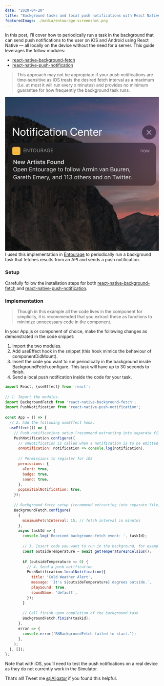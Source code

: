 ```yaml
---
date: "2020-04-20"
title: "Background tasks and local push notifications with React Native"
featuredImage: ./media/entourage-screenshot.png
---
```


In this post, I’ll cover how to periodically run a task in the background that can send push
notifications to the user on iOS and Android using React Native — all locally on the device
without the need for a server. This guide leverages the follow modules:
- [react-native-background-fetch](https://github.com/transistorsoft/react-native-background-fetch)
- [react-native-push-notification](https://github.com/zo0r/react-native-push-notification)

>This approach may not be appropriate if your push notifications are time-sensitive as iOS
>treats the desired fetch interval as a maximum (i.e. at most it will run every x minutes)
>and provides no minimum guarantee for how frequently the background task runs.

![Entourage notification screenshot](./media/entourage-screenshot.png)
I used this implementation in [Entourage](https://apps.apple.com/us/app/entourage-follow-artists/id1504576202)
to periodically run a background task that fetches results from an API and sends a push notification.

### Setup
Carefully follow the installation steps for both [react-native-background-fetch](https://github.com/transistorsoft/react-native-background-fetch#installing-the-plugin)
and [react-native-push-notification](https://github.com/zo0r/react-native-push-notification#installation).

### Implementation
>Though in this example all the code lives in the component for simplicity, it is
>recommended that you extract these as functions to minimize unnecessary code in the
>component.

In your App.js or component of choice, make the following changes as demonstrated in the code
snippet:
1. Import the two modules.
2. Add useEffect hook in the snippet (this hook mimics the behaviour of componentDidMount).
3. Insert the code you want to run periodically in the background inside
BackgroundFetch.configure. This task will have up to 30 seconds to finish.
4. Send a local push notification inside the code for your task.

```javascript
import React, {useEffect} from 'react';

// 1. Import the modules.
import BackgroundFetch from 'react-native-background-fetch';
import PushNotification from 'react-native-push-notification';

const App = () => {
  // 2. Add the following useEffect hook.
  useEffect(() => {
    // Push notifications setup (recommend extracting into separate file)
    PushNotification.configure({
      // onNotification is called when a notification is to be emitted
      onNotification: notification => console.log(notification),

      // Permissions to register for iOS
      permissions: {
        alert: true,
        badge: true,
        sound: true,
      },
      popInitialNotification: true,
    });

    // Background fetch setup (recommend extracting into separate file)
    BackgroundFetch.configure(
      {
        minimumFetchInterval: 15, // fetch interval in minutes
      },
      async taskId => {
        console.log('Received background-fetch event: ', taskId);

        // 3. Insert code you want to run in the background, for example:
        const outsideTemperature = await getTemperatureInCelsius();

        if (outsideTemperature <= 0) {
          // 4. Send a push notification
          PushNotification.localNotification({
            title: 'Cold Weather Alert',
            message: `It's ${outsideTemperature} degrees outside.`,
            playSound: true,
            soundName: 'default',
          });
        }
        
        // Call finish upon completion of the background task
        BackgroundFetch.finish(taskId);
      },
      error => {
        console.error('RNBackgroundFetch failed to start.');
      },
    );
  }, []);
};
```
Note that with iOS, you’ll need to test the push notifications on a real device as they do
not currently work in the Simulator.

That’s all! Tweet me [@iAligator](https://twitter.com/iAligator) if you found this helpful.
